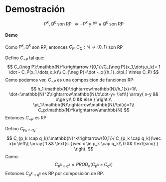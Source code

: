 # Demostración

$$
\text{$P^k,Q^k$ son RP $\Rightarrow \neg P^k$ y $P^k \land Q^k$ son RP}
$$



#### Demo

Como $P^k, Q^k$ son RP, entonces $C_P,C_Q:\mathbb{N}\rightarrow\{0,1\}$ son RP

Defino $C_{\neg P}$ tal que:
$$
C_{\neg P}:\mathbb{N}^k\rightarrow \{0,1\}/C_{\neg P}(x_1,\dots,x_k)= 1 \dot - C_P(x_1,\dots,x_k)\\
C_{\neg P}=\dot -_o({h_1}_o\pi_1 \times C_P)
$$
Como podemos ver, $C_{\neg P}$ es una composicion de funciones RP:
$$
h_1:\mathbb{N}\rightarrow\mathbb{N}/h_1(x)=1\\
\dot-:\mathbb{N}^2\rightarrow\mathbb{N}/x\dot-y=
\left\{
	\array{
		x-y		&&	x\ge y\\
		0		&&	else
	}
\right.\\
\pi_1:\mathbb{N}\rightarrow\mathbb{N}/\pi(x)=1\\
C_p:\mathbb{N}^k\rightarrow\mathbb{N}
$$
Entonces $C_{\neg P}$ es RP

Defino $C_{p_k \cap q_k}$:
$$
C_{p_k \cap q_k}:\mathbb{N}^k\rightarrow\{0,1\}/ C_{p_k \cap q_k}(\vec x)=
\left\{
	\array{
		1 && \text{si }\vec x \in  p_k \cap q_k\\
		0 && \text{sino}
	}
\right.
$$
Como:
$$
C_{p^k \cap q^k} = PROD_o(C_{p^k} \times C_{q^k})
$$
Entonces $C_{p^k \cap q^k}$ es RP por composición de RP.

 


